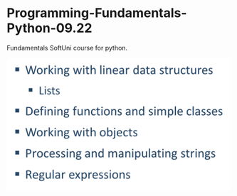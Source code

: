 # Programming-Fundamentals-Python-09.22
Fundamentals SoftUni course for python.

![img.png](img.png)
